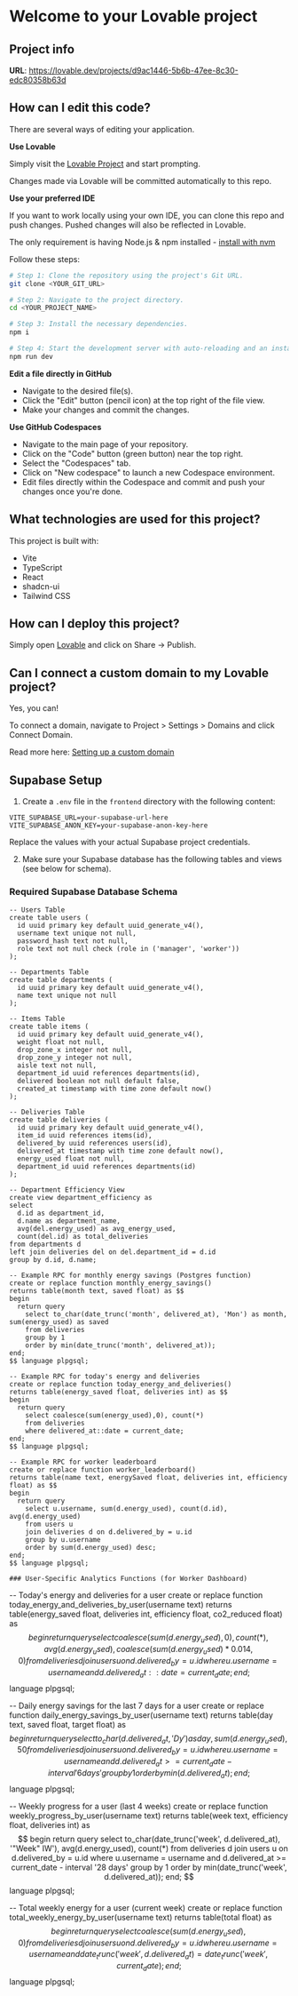 # Welcome to your Lovable project

## Project info

**URL**: https://lovable.dev/projects/d9ac1446-5b6b-47ee-8c30-edc80358b63d

## How can I edit this code?

There are several ways of editing your application.

**Use Lovable**

Simply visit the [Lovable Project](https://lovable.dev/projects/d9ac1446-5b6b-47ee-8c30-edc80358b63d) and start prompting.

Changes made via Lovable will be committed automatically to this repo.

**Use your preferred IDE**

If you want to work locally using your own IDE, you can clone this repo and push changes. Pushed changes will also be reflected in Lovable.

The only requirement is having Node.js & npm installed - [install with nvm](https://github.com/nvm-sh/nvm#installing-and-updating)

Follow these steps:

```sh
# Step 1: Clone the repository using the project's Git URL.
git clone <YOUR_GIT_URL>

# Step 2: Navigate to the project directory.
cd <YOUR_PROJECT_NAME>

# Step 3: Install the necessary dependencies.
npm i

# Step 4: Start the development server with auto-reloading and an instant preview.
npm run dev
```

**Edit a file directly in GitHub**

- Navigate to the desired file(s).
- Click the "Edit" button (pencil icon) at the top right of the file view.
- Make your changes and commit the changes.

**Use GitHub Codespaces**

- Navigate to the main page of your repository.
- Click on the "Code" button (green button) near the top right.
- Select the "Codespaces" tab.
- Click on "New codespace" to launch a new Codespace environment.
- Edit files directly within the Codespace and commit and push your changes once you're done.

## What technologies are used for this project?

This project is built with:

- Vite
- TypeScript
- React
- shadcn-ui
- Tailwind CSS

## How can I deploy this project?

Simply open [Lovable](https://lovable.dev/projects/d9ac1446-5b6b-47ee-8c30-edc80358b63d) and click on Share -> Publish.

## Can I connect a custom domain to my Lovable project?

Yes, you can!

To connect a domain, navigate to Project > Settings > Domains and click Connect Domain.

Read more here: [Setting up a custom domain](https://docs.lovable.dev/tips-tricks/custom-domain#step-by-step-guide)

## Supabase Setup

1. Create a `.env` file in the `frontend` directory with the following content:

```
VITE_SUPABASE_URL=your-supabase-url-here
VITE_SUPABASE_ANON_KEY=your-supabase-anon-key-here
```

Replace the values with your actual Supabase project credentials.

2. Make sure your Supabase database has the following tables and views (see below for schema).

### Required Supabase Database Schema

```
-- Users Table
create table users (
  id uuid primary key default uuid_generate_v4(),
  username text unique not null,
  password_hash text not null,
  role text not null check (role in ('manager', 'worker'))
);

-- Departments Table
create table departments (
  id uuid primary key default uuid_generate_v4(),
  name text unique not null
);

-- Items Table
create table items (
  id uuid primary key default uuid_generate_v4(),
  weight float not null,
  drop_zone_x integer not null,
  drop_zone_y integer not null,
  aisle text not null,
  department_id uuid references departments(id),
  delivered boolean not null default false,
  created_at timestamp with time zone default now()
);

-- Deliveries Table
create table deliveries (
  id uuid primary key default uuid_generate_v4(),
  item_id uuid references items(id),
  delivered_by uuid references users(id),
  delivered_at timestamp with time zone default now(),
  energy_used float not null,
  department_id uuid references departments(id)
);

-- Department Efficiency View
create view department_efficiency as
select
  d.id as department_id,
  d.name as department_name,
  avg(del.energy_used) as avg_energy_used,
  count(del.id) as total_deliveries
from departments d
left join deliveries del on del.department_id = d.id
group by d.id, d.name;

-- Example RPC for monthly energy savings (Postgres function)
create or replace function monthly_energy_savings()
returns table(month text, saved float) as $$
begin
  return query
    select to_char(date_trunc('month', delivered_at), 'Mon') as month, sum(energy_used) as saved
    from deliveries
    group by 1
    order by min(date_trunc('month', delivered_at));
end;
$$ language plpgsql;

-- Example RPC for today's energy and deliveries
create or replace function today_energy_and_deliveries()
returns table(energy_saved float, deliveries int) as $$
begin
  return query
    select coalesce(sum(energy_used),0), count(*)
    from deliveries
    where delivered_at::date = current_date;
end;
$$ language plpgsql;

-- Example RPC for worker leaderboard
create or replace function worker_leaderboard()
returns table(name text, energySaved float, deliveries int, efficiency float) as $$
begin
  return query
    select u.username, sum(d.energy_used), count(d.id), avg(d.energy_used)
    from users u
    join deliveries d on d.delivered_by = u.id
    group by u.username
    order by sum(d.energy_used) desc;
end;
$$ language plpgsql;

### User-Specific Analytics Functions (for Worker Dashboard)

```
-- Today's energy and deliveries for a user
create or replace function today_energy_and_deliveries_by_user(username text)
returns table(energy_saved float, deliveries int, efficiency float, co2_reduced float) as $$
begin
  return query
    select coalesce(sum(d.energy_used),0), count(*), avg(d.energy_used), coalesce(sum(d.energy_used) * 0.014, 0)
    from deliveries d
    join users u on d.delivered_by = u.id
    where u.username = username and d.delivered_at::date = current_date;
end;
$$ language plpgsql;

-- Daily energy savings for the last 7 days for a user
create or replace function daily_energy_savings_by_user(username text)
returns table(day text, saved float, target float) as $$
begin
  return query
    select to_char(d.delivered_at, 'Dy') as day, sum(d.energy_used), 50
    from deliveries d
    join users u on d.delivered_by = u.id
    where u.username = username and d.delivered_at >= current_date - interval '6 days'
    group by 1
    order by min(d.delivered_at);
end;
$$ language plpgsql;

-- Weekly progress for a user (last 4 weeks)
create or replace function weekly_progress_by_user(username text)
returns table(week text, efficiency float, deliveries int) as $$
begin
  return query
    select to_char(date_trunc('week', d.delivered_at), '"Week" IW'), avg(d.energy_used), count(*)
    from deliveries d
    join users u on d.delivered_by = u.id
    where u.username = username and d.delivered_at >= current_date - interval '28 days'
    group by 1
    order by min(date_trunc('week', d.delivered_at));
end;
$$ language plpgsql;

-- Total weekly energy for a user (current week)
create or replace function total_weekly_energy_by_user(username text)
returns table(total float) as $$
begin
  return query
    select coalesce(sum(d.energy_used),0)
    from deliveries d
    join users u on d.delivered_by = u.id
    where u.username = username and date_trunc('week', d.delivered_at) = date_trunc('week', current_date);
end;
$$ language plpgsql;
```
